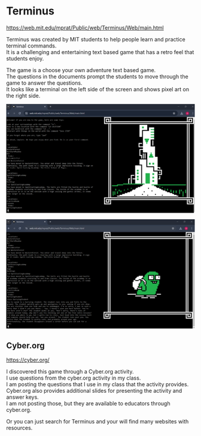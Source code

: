 # Terminus  
https://web.mit.edu/mprat/Public/web/Terminus/Web/main.html  

Terminus was created by MIT students to help people learn and practice terminal commands.  
It is a challenging and entertaining text based game that has a retro feel that students enjoy.  

The game is a choose your own adventure text based game.  
The questions in the documents prompt the students to move through the game to answer the questions.  
It looks like a terminal on the left side of the screen and shows pixel art on the right side.  

![SpellCastingAcademy](img/terminus/SpellCastingAcademy.png)

![HurryingStudent](img/terminus/HurryingStudent.png)


## Cyber.org  
https://cyber.org/ 

I discovered this game through a Cyber.org activity.  
I use questions from the cyber.org activity in my class.  
I am posting the questions that I use in my class that the activity provides.  
Cyber.org also provides additional slides for presenting the activity and answer keys.  
I am not posting those, but they are available to educators through cyber.org.  

Or you can just search for Terminus and your will find many websites with resources.  
